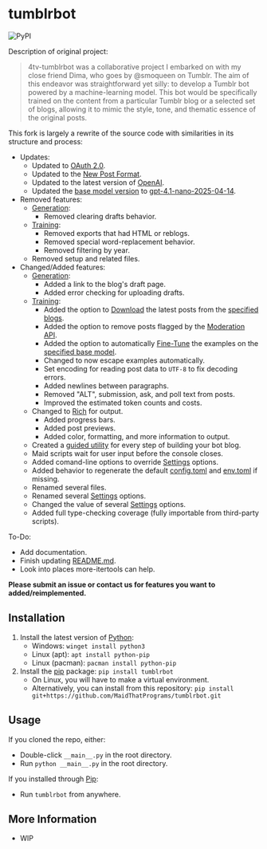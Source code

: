 [OpenAI]: https://pypi.org/project/openai
[Python]: https://python.org/download
[Rich]: https://pypi.org/project/rich

[gpt-4.1-nano-2025-04-14]: https://platform.openai.com/docs/models/gpt-4.1-nano
[Moderation API]: https://platform.openai.com/docs/api-reference/moderations
[New Post Format]: https://tumblr.com/docs/npf
[OAuth 2.0]: https://www.tumblr.com/docs/en/api/v2#oauth2-authorization
[pip]: https://pypi.org

[Download]: tumblrbot/flow/download.py
[Examples]: tumblrbot/flow/examples.py
[Fine-Tune]: tumblrbot/flow/fine_tune.py
[Generate]: tumblrbot/flow/generate.py
[Utils]: tumblrbot/utils/common.py
[Models]: tumblrbot/utils/models.py
[Settings]: tumblrbot/utils/settings.py
[Tumblr]: tumblrbot/utils/tumblr.py
[Main]: __main__.py
[README.md]: README.md

# tumblrbot
![PyPI](https://img.shields.io/pypi/v/tumblrbot)

Description of original project:
> 4tv-tumblrbot was a collaborative project I embarked on with my close friend Dima, who goes by @smoqueen on Tumblr. The aim of this endeavor was straightforward yet silly: to develop a Tumblr bot powered by a machine-learning model. This bot would be specifically trained on the content from a particular Tumblr blog or a selected set of blogs, allowing it to mimic the style, tone, and thematic essence of the original posts.

This fork is largely a rewrite of the source code with similarities in its structure and process:
- Updates:
   - Updated to [OAuth 2.0].
   - Updated to the [New Post Format].
   - Updated to the latest version of [OpenAI].
   - Updated the [base model version][Settings] to [gpt-4.1-nano-2025-04-14].
- Removed features:
   - [Generation][Generate]:
      - Removed clearing drafts behavior.
   - [Training][Examples]:
      - Removed exports that had HTML or reblogs.
      - Removed special word-replacement behavior.
      - Removed filtering by year.
   - Removed setup and related files.
- Changed/Added features:
   - [Generation][Generate]:
      - Added a link to the blog's draft page.
      - Added error checking for uploading drafts.
   - [Training][Examples]:
      - Added the option to [Download] the latest posts from the [specified blogs][Settings].
      - Added the option to remove posts flagged by the [Moderation API].
      - Added the option to automatically [Fine-Tune] the examples on the [specified base model][Settings].
      - Changed to now escape examples automatically.
      - Set encoding for reading post data to `UTF-8` to fix decoding errors.
      - Added newlines between paragraphs.
      - Removed "ALT", submission, ask, and poll text from posts.
      - Improved the estimated token counts and costs.
   - Changed to [Rich] for output.
      - Added progress bars.
      - Added post previews.
      - Added color, formatting, and more information to output.
   - Created a [guided utility][Main] for every step of building your bot blog.
   - Maid scripts wait for user input before the console closes.
   - Added comand-line options to override [Settings] options.
   - Added behavior to regenerate the default [config.toml][Settings] and [env.toml][Settings] if missing.
   - Renamed several files.
   - Renamed several [Settings] options.
   - Changed the value of several [Settings] options.
   - Added full type-checking coverage (fully importable from third-party scripts).

To-Do:
- Add documentation.
- Finish updating [README.md].
- Look into places more-itertools can help.


**Please submit an issue or contact us for features you want to added/reimplemented.**

## Installation
1. Install the latest version of [Python]:
   - Windows: `winget install python3`
   - Linux (apt): `apt install python-pip`
   - Linux (pacman): `pacman install python-pip`
1. Install the [pip] package: `pip install tumblrbot`
   - On Linux, you will have to make a virtual environment.
   - Alternatively, you can install from this repository: `pip install git+https://github.com/MaidThatPrograms/tumblrbot.git`

## Usage
If you cloned the repo, either:
   - Double-click `__main__.py` in the root directory.
   - Run `python __main__.py` in the root directory.

If you installed through [Pip]:
   - Run `tumblrbot` from anywhere.

## More Information
   - WIP